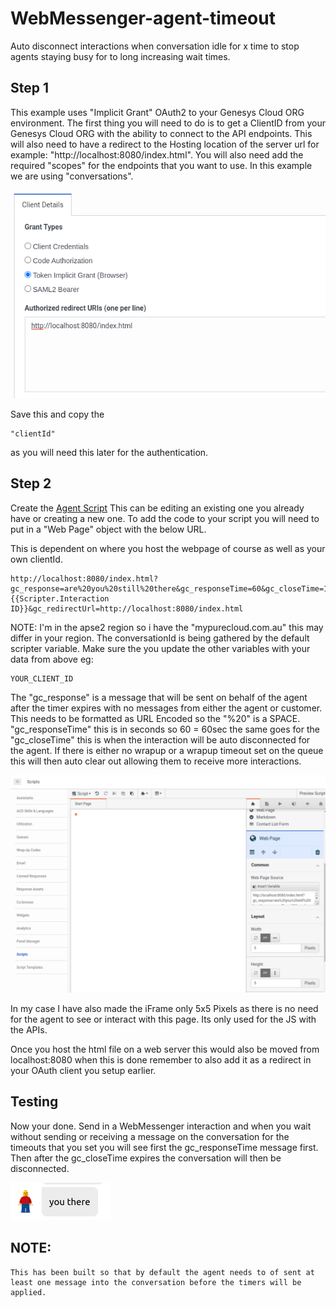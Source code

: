 # WebMessenger-agent-timeout

Auto disconnect interactions when conversation idle for x time to stop agents staying busy for to long increasing wait times.

## Step 1

This example uses "Implicit Grant" OAuth2 to your Genesys Cloud ORG environment. The first thing you will need to do is to get a ClientID from your Genesys Cloud ORG with the ability to connect to the API endpoints. This will also need to have a redirect to the Hosting location of the server url for example: "http://localhost:8080/index.html". You will also need add the required "scopes" for the endpoints that you want to use. In this example we are using "conversations".

![](/docs/images/oauth.png?raw=true)

Save this and copy the

    "clientId"

as you will need this later for the authentication.

## Step 2

Create the [Agent Script](https://help.mypurecloud.com/articles/create-script/) This can be editing an existing one you already have or creating a new one. To add the code to your script you will need to put in a "Web Page" object with the below URL.

This is dependent on where you host the webpage of course as well as your own clientId.

    http://localhost:8080/index.html?gc_response=are%20you%20still%20there&gc_responseTime=60&gc_closeTime=160&gc_region=mypurecloud.com.au&gc_clientId=YOUR_CLIENT_ID&gc_conversationId={{Scripter.Interaction ID}}&gc_redirectUrl=http://localhost:8080/index.html

NOTE: I'm in the apse2 region so i have the "mypurecloud.com.au" this may differ in your region. The conversationId is being gathered by the default scripter variable. Make sure the you update the other variables with your data from above eg:

    YOUR_CLIENT_ID

The "gc_response" is a message that will be sent on behalf of the agent after the timer expires with no messages from either the agent or customer. This needs to be formatted as URL Encoded so the "%20" is a SPACE. "gc_responseTime" this is in seconds so 60 = 60sec the same goes for the "gc_closeTime" this is when the interaction will be auto disconnected for the agent. If there is either no wrapup or a wrapup timeout set on the queue this will then auto clear out allowing them to receive more interactions.

![](/docs/images/agentScript.png?raw=true)

In my case I have also made the iFrame only 5x5 Pixels as there is no need for the agent to see or interact with this page. Its only used for the JS with the APIs.

Once you host the html file on a web server this would also be moved from localhost:8080 when this is done remember to also add it as a redirect in your OAuth client you setup earlier.

## Testing

Now your done. Send in a WebMessenger interaction and when you wait without sending or receiving a message on the conversation for the timeouts that you set you will see first the gc_responseTime message first. Then after the gc_closeTime expires the conversation will then be disconnected.

![](/docs/images/response.png?raw=true)

## NOTE:

    This has been built so that by default the agent needs to of sent at least one message into the conversation before the timers will be applied.
